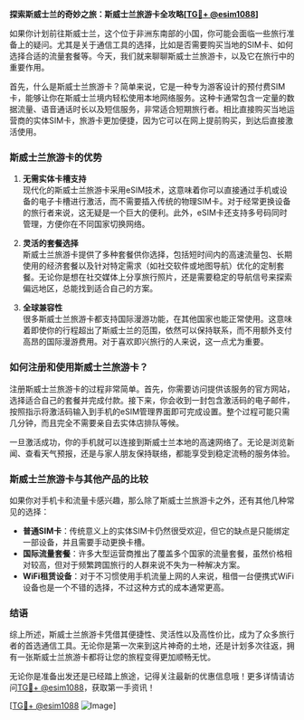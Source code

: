 **探索斯威士兰的奇妙之旅：斯威士兰旅游卡全攻略[[TG💪+ @esim1088](https://t.me/s/esim1088)]**

如果你计划前往斯威士兰，这个位于非洲东南部的小国，你可能会面临一些旅行准备上的疑问。尤其是关于通信工具的选择，比如是否需要购买当地的SIM卡、如何选择合适的流量套餐等。今天，我们就来聊聊斯威士兰旅游卡，以及它在旅行中的重要作用。

首先，什么是斯威士兰旅游卡？简单来说，它是一种专为游客设计的预付费SIM卡，能够让你在斯威士兰境内轻松使用本地网络服务。这种卡通常包含一定量的数据流量、语音通话时长以及短信服务，非常适合短期旅行者。相比直接购买当地运营商的实体SIM卡，旅游卡更加便捷，因为它可以在网上提前购买，到达后直接激活使用。

### 斯威士兰旅游卡的优势

1. **无需实体卡槽支持**  
   现代化的斯威士兰旅游卡采用eSIM技术，这意味着你可以直接通过手机或设备的电子卡槽进行激活，而不需要插入传统的物理SIM卡。对于经常更换设备的旅行者来说，这无疑是一个巨大的便利。此外，eSIM卡还支持多号码同时管理，方便你在不同国家切换网络。

2. **灵活的套餐选择**  
   斯威士兰旅游卡提供了多种套餐供你选择，包括短时间内的高速流量包、长期使用的经济套餐以及针对特定需求（如社交软件或地图导航）优化的定制套餐。无论你是想在社交媒体上分享旅行照片，还是需要稳定的导航信号来探索偏远地区，总能找到适合自己的方案。

3. **全球兼容性**  
   很多斯威士兰旅游卡都支持国际漫游功能，在其他国家也能正常使用。这意味着即使你的行程超出了斯威士兰的范围，依然可以保持联系，而不用额外支付高昂的国际漫游费用。对于喜欢即兴旅行的人来说，这一点尤为重要。

### 如何注册和使用斯威士兰旅游卡？

注册斯威士兰旅游卡的过程非常简单。首先，你需要访问提供该服务的官方网站，选择适合自己的套餐并完成付款。接下来，你会收到一封包含激活码的电子邮件，按照指示将激活码输入到手机的eSIM管理界面即可完成设置。整个过程可能只需几分钟，而且完全不需要亲自去实体店排队等候。

一旦激活成功，你的手机就可以连接到斯威士兰本地的高速网络了。无论是浏览新闻、查看天气预报，还是与家人朋友保持联络，都能享受到稳定流畅的服务体验。

### 斯威士兰旅游卡与其他产品的比较

如果你对手机卡和流量卡感兴趣，那么除了斯威士兰旅游卡之外，还有其他几种常见的选择：

- **普通SIM卡**：传统意义上的实体SIM卡仍然很受欢迎，但它的缺点是只能绑定一部设备，并且需要手动更换卡槽。
- **国际流量套餐**：许多大型运营商推出了覆盖多个国家的流量套餐，虽然价格相对较高，但对于频繁跨国旅行的人群来说不失为一种解决方案。
- **WiFi租赁设备**：对于不习惯使用手机流量上网的人来说，租借一台便携式WiFi设备也是一个不错的选择，不过这种方式的成本通常更高。

### 结语

综上所述，斯威士兰旅游卡凭借其便捷性、灵活性以及高性价比，成为了众多旅行者的首选通信工具。无论你是第一次来到这片神奇的土地，还是计划多次往返，拥有一张斯威士兰旅游卡都将让您的旅程变得更加顺畅无忧。

无论你是准备出发还是已经踏上旅途，记得关注最新的优惠信息哦！更多详情请访问[TG💪+ @esim1088](https://t.me/s/esim1088)，获取第一手资讯！

[[TG💪+ @esim1088](https://t.me/s/esim1088) ![Image](https://i.postimg.cc/4NQfJmqS/Snipaste-2025-05-13-00-14-12.png)]